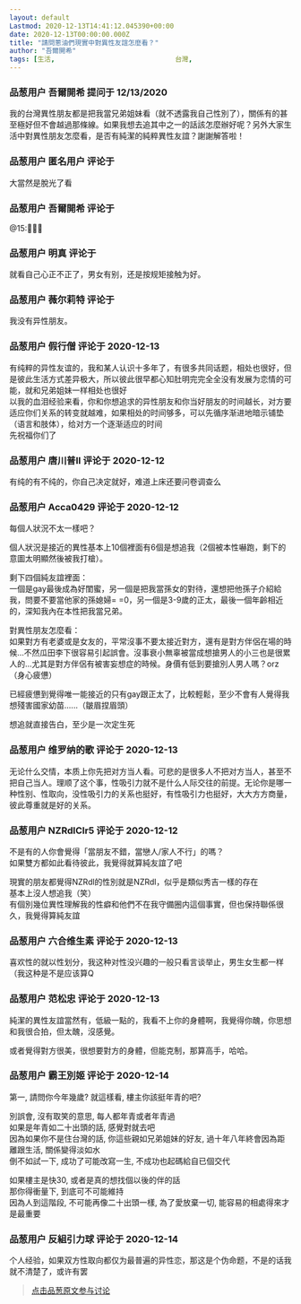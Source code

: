 ```yaml
---
layout: default
Lastmod: 2020-12-13T14:41:12.045390+00:00
date: 2020-12-13T00:00:00.000Z
title: "請問蔥油們現實中對異性友誼怎麼看？"
author: "吾爾開希"
tags: [生活,								台灣,								生活交友]
---
```



### 品葱用户 **吾爾開希** 提问于 12/13/2020
    
我的台灣異性朋友都是把我當兄弟姐妹看（就不透露我自己性別了），關係有的甚至極好但不會越過那條線。如果我想去追其中之一的話該怎麼辦好呢？另外大家生活中對異性朋友怎麼看，是否有純潔的純粹異性友誼？謝謝解答啦！
    
                

### 品葱用户 **匿名用户** 评论于 
        
大當然是脫光了看
        
                

### 品葱用户 **吾爾開希** 评论于 
        
@15:🤣🤣🤣
        
                

### 品葱用户 **明真** 评论于 
        
就看自己心正不正了，男女有别，还是按规矩接触为好。
        
                

### 品葱用户 **薇尔莉特** 评论于 
        
我没有异性朋友。
        
                

### 品葱用户 **假行僧** 评论于 2020-12-13
        
有纯粹的异性友谊的，我和某人认识十多年了，有很多共同话题，相处也很好，但是彼此生活方式差异极大，所以彼此很早都心知肚明完完全全没有发展为恋情的可能，就和兄弟姐妹一样相处也很好  
以我的血泪经验来看，你和你想追求的异性朋友和你当好朋友的时间越长，对方要适应你们关系的转变就越难，如果相处的时间够多，可以先循序渐进地暗示铺垫（语言和肢体），给对方一个逐渐适应的时间  
先祝福你们了
        
                

### 品葱用户 **唐川普II** 评论于 2020-12-12
        
有纯的有不纯的，你自己决定就好，难道上床还要问卷调查么
        
                

### 品葱用户 **Acca0429** 评论于 2020-12-12
        
每個人狀況不太一樣吧？  
  
個人狀況是接近的異性基本上10個裡面有6個是想追我（2個被本性嚇跑，剩下的意圖太明顯然後被我打槍）。  
  
剩下四個純友誼裡面：  
一個是gay最後成為好閨蜜，另一個是把我當孫女的對待，還想把他孫子介紹給我，問要不要當他家的孫媳婦= =0，另一個是3-9歲的正太，最後一個年齡相近的，深知我內在本性把我當兄弟。  
  
  
對異性朋友怎麼看：  
如果對方有老婆或是女友的，平常沒事不要太接近對方，還有是對方伴侶在場的時候...不然瓜田李下很容易引起誤會。沒事衰小無辜被當成想搶男人的小三也是很累人的...尤其是對方伴侶有被害妄想症的時候。身價有低到要搶別人男人嗎？orz（身心疲憊）  
  
已經疲憊到覺得唯一能接近的只有gay跟正太了，比較輕鬆，至少不會有人覺得我想殘害國家幼苗......（皺眉捏眉頭）  
  
想追就直接告白，至少是一次定生死
        
                

### 品葱用户 **维罗纳的歌** 评论于 2020-12-13
        
无论什么交情，本质上你先把对方当人看。可悲的是很多人不把对方当人，甚至不把自己当人。理顺了这个事，性吸引力就不是什么人际交往的前提。无论你是哪一种性别、性取向，没性吸引力的关系也挺好，有性吸引力也挺好，大大方方商量，彼此尊重就是好的关系。
        
                

### 品葱用户 **NZRdlClr5** 评论于 2020-12-12
        
不是有的人你會覺得「當朋友不錯，當戀人/家人不行」的嗎？  
如果雙方都如此看待彼此，我覺得就算純友誼了吧  
  
現實的朋友都覺得NZRdl的性別就是NZRdl，似乎是類似秀吉一樣的存在  
基本上沒人想追我（笑）  
有個別幾位異性理解我的性癖和他們不在我守備圈内這個事實，但也保持聯係很久，我覺得算純友誼
        
                

### 品葱用户 **六合维生素** 评论于 2020-12-13
        
喜欢性的就以性划分，我这种对性没兴趣的一般只看言谈举止，男生女生都一样（我这种是不是应该算Q
        
                

### 品葱用户 **范松忠** 评论于 2020-12-13
        
純潔的異性友誼當然有，低級一點的，我看不上你的身體啊，我覺得你醜，你思想和我很合拍，但太醜，沒感覺。  
  
或者覺得對方很美，很想要對方的身體，但能克制，那算高手，哈哈。
        
                

### 品葱用户 **霸王別姬** 评论于 2020-12-14
        
第一, 請問你今年幾歲? 就這樣看, 樓主你該挺年青的吧?  
  
別誤會, 沒有取笑的意思, 每人都年青或者年青過  
如果是年青如二十出頭的話, 感覺對就去吧  
因為如果你不是住台灣的話, 你這些親如兄弟姐妹的好友, 過十年八年終會因為距離跟生活, 關係變得淡如水  
倒不如試一下, 成功了可能改寫一生, 不成功也起碼給自已個交代  
  
如果樓主是快30, 或者是真的想找個以後的伴的話  
那你得衝量下, 到底可不可能維持  
因為人到這階段, 不可能再像二十出頭一樣, 為了愛放棄一切, 能容易的相處得來才是最重要
        
                

### 品葱用户 **反組引力球** 评论于 2020-12-14
        
个人经验，如果双方性取向都仅为最普遍的异性恋，那这是个伪命题，不是的话我就不清楚了，或许有罢
        
                





> [点击品葱原文参与讨论](https://pincong.rocks/question/34533)

